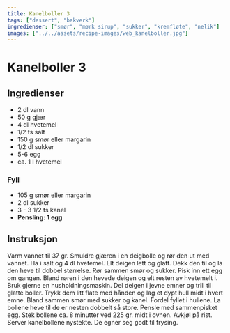 ```yaml
---
title: Kanelboller 3
tags: ["dessert", "bakverk"]
ingredienser: ["smør", "mørk sirup", "sukker", "kremfløte", "nelik"]
images: ["../../assets/recipe-images/web_kanelboller.jpg"]
---
```


# Kanelboller 3

## Ingredienser

- 2 dl vann
- 50 g gjær
- 4 dl hvetemel
- 1/2 ts salt
- 150 g smør eller margarin
- 1/2 dl sukker
- 5-6 egg
- ca. 1 l hvetemel

### Fyll

- 105 g smør eller margarin
- 2 dl sukker
- 3 - 3 1/2 ts kanel
- **Pensling: 1 egg**

## Instruksjon

Varm vannet til 37 gr. Smuldre gjæren i en deigbolle og rør den ut med vannet. Ha i salt og 4 dl hvetemel. Elt deigen lett og glatt. Dekk den til og la den heve til dobbel størrelse. Rør sammen smør og sukker. Pisk inn ett egg om gangen. Bland røren i den hevede deigen og elt resten av hvetemelt i. Bruk gjerne en husholdningsmaskin. Del deigen i jevne emner og trill til glatte boller. Trykk dem litt flate med hånden og lag et dypt hull midt i hvert emne. Bland sammen smør med sukker og kanel. Fordel fyllet i hullene. La bollene heve til de er nesten dobbelt så store. Pensle med sammenpisket egg. Stek bollene ca. 8 minutter ved 225 gr. midt i ovnen. Avkjøl på rist. Server kanelbollene nystekte. De egner seg godt til frysing.
